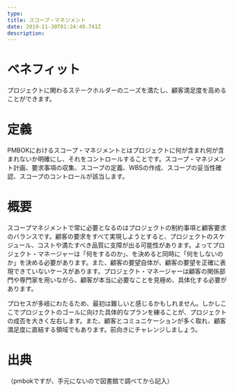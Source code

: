```yaml
---
type: 　
title: スコープ・マネジメント
date: 2019-11-30T01:24:49.741Z
description:
---
```

# ベネフィット

プロジェクトに関わるステークホルダーのニーズを満たし、顧客満足度を高めることができます。

# 

# 定義

PMBOKにおけるスコープ・マネジメントとはプロジェクトに何が含まれ何が含まれないか明確にし、それをコントロールすることです。スコープ・マネジメント計画、要求事項の収集、スコープの定義、WBSの作成、スコープの妥当性確認、スコープのコントロールが該当します。

# 

# 概要

スコープマネジメントで常に必要となるのはプロジェクトの制約事項と顧客要求のバランスです。顧客の要求をすべて実現しようとすると、プロジェクトのスケジュール、コストや満たすべき品質に支障が出る可能性があります。よってプロジェクト・マネージャーは「何をするのか」、を決めると同時に「何をしないのか」を決める必要があります。また、顧客の要望自体が、顧客の要望を正確に表現できていないケースがあります。プロジェクト・マネージャーは顧客の関係部門や専門家を用いながら、顧客が本当に必要なことを見極め、具体化する必要があります。

プロセスが多岐にわたるため、最初は難しいと感じるかもしれません。しかしここでプロジェクトのゴールに向けた具体的なプランを練ることが、プロジェクトの成否を大きく左右します。また、顧客とコミュニケーションが多く取れ、顧客満足度に直結する領域でもあります。前向きにチャレンジしましょう。

# 出典

（pmbokですが、手元にないので図書館で調べてから記入）
